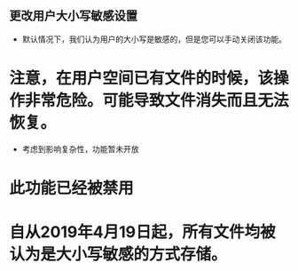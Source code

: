 ## 更改用户大小写敏感设置

* 默认情况下，我们认为用户的大小写是敏感的，但是您可以手动关闭该功能。

# 注意，在用户空间已有文件的时候，该操作非常危险。可能导致文件消失而且无法恢复。

* 考虑到影响复杂性，功能暂未开放

# 此功能已经被禁用
# 自从2019年4月19日起，所有文件均被认为是大小写敏感的方式存储。